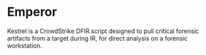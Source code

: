 # Emperor
Kestrel is a CrowdStrike DFIR script designed to pull critical forensic artifacts from a target during IR, for direct analysis on a forensic workstation.
